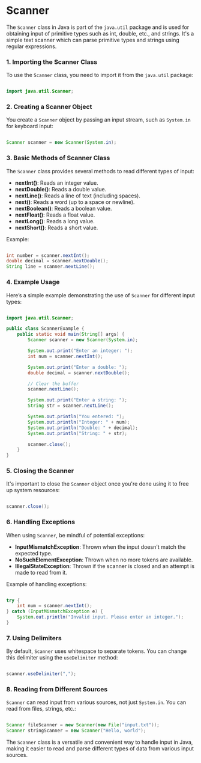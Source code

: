 # Scanner

The `Scanner` class in Java is part of the `java.util` package and is used for obtaining input of primitive types such as int, double, etc., and strings. It's a simple text scanner which can parse primitive types and strings using regular expressions.

### 1. **Importing the Scanner Class**

To use the `Scanner` class, you need to import it from the `java.util` package:

```java

import java.util.Scanner;

```

### 2. **Creating a Scanner Object**

You create a `Scanner` object by passing an input stream, such as `System.in` for keyboard input:

```java

Scanner scanner = new Scanner(System.in);

```

### 3. **Basic Methods of Scanner Class**

The `Scanner` class provides several methods to read different types of input:

- **nextInt()**: Reads an integer value.
- **nextDouble()**: Reads a double value.
- **nextLine()**: Reads a line of text (including spaces).
- **next()**: Reads a word (up to a space or newline).
- **nextBoolean()**: Reads a boolean value.
- **nextFloat()**: Reads a float value.
- **nextLong()**: Reads a long value.
- **nextShort()**: Reads a short value.

Example:

```java

int number = scanner.nextInt();
double decimal = scanner.nextDouble();
String line = scanner.nextLine();

```

### 4. **Example Usage**

Here’s a simple example demonstrating the use of `Scanner` for different input types:

```java

import java.util.Scanner;

public class ScannerExample {
    public static void main(String[] args) {
        Scanner scanner = new Scanner(System.in);

        System.out.print("Enter an integer: ");
        int num = scanner.nextInt();

        System.out.print("Enter a double: ");
        double decimal = scanner.nextDouble();

        // Clear the buffer
        scanner.nextLine();

        System.out.print("Enter a string: ");
        String str = scanner.nextLine();

        System.out.println("You entered: ");
        System.out.println("Integer: " + num);
        System.out.println("Double: " + decimal);
        System.out.println("String: " + str);

        scanner.close();
    }
}

```

### 5. **Closing the Scanner**

It's important to close the `Scanner` object once you're done using it to free up system resources:

```java

scanner.close();

```

### 6. **Handling Exceptions**

When using `Scanner`, be mindful of potential exceptions:

- **InputMismatchException**: Thrown when the input doesn't match the expected type.
- **NoSuchElementException**: Thrown when no more tokens are available.
- **IllegalStateException**: Thrown if the scanner is closed and an attempt is made to read from it.

Example of handling exceptions:

```java

try {
    int num = scanner.nextInt();
} catch (InputMismatchException e) {
    System.out.println("Invalid input. Please enter an integer.");
}

```

### 7. **Using Delimiters**

By default, `Scanner` uses whitespace to separate tokens. You can change this delimiter using the `useDelimiter` method:

```java

scanner.useDelimiter(",");

```

### 8. **Reading from Different Sources**

`Scanner` can read input from various sources, not just `System.in`. You can read from files, strings, etc.:

```java

Scanner fileScanner = new Scanner(new File("input.txt"));
Scanner stringScanner = new Scanner("Hello, world");

```

The `Scanner` class is a versatile and convenient way to handle input in Java, making it easier to read and parse different types of data from various input sources.